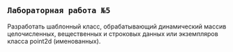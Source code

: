 ## `Лабораторная работа №5` 
Разработать шаблонный класс, обрабатывающий динамический массив целочисленных, вещественных и строковых данных или экземпляров класса point2d (именованных). 
